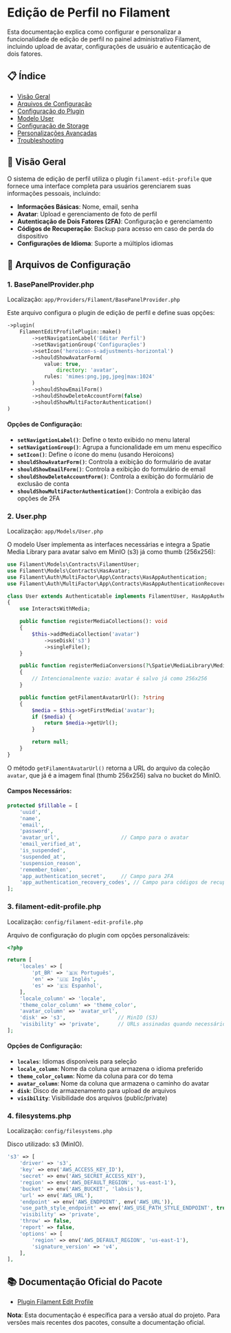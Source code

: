 # Edição de Perfil no Filament

Esta documentação explica como configurar e personalizar a funcionalidade de edição de perfil no painel administrativo Filament, incluindo upload de avatar, configurações de usuário e autenticação de dois fatores.

## 📋 Índice

- [Visão Geral](#visão-geral)
- [Arquivos de Configuração](#arquivos-de-configuração)
- [Configuração do Plugin](#configuração-do-plugin)
- [Modelo User](#modelo-user)
- [Configuração de Storage](#configuração-de-storage)
- [Personalizações Avançadas](#personalizações-avançadas)
- [Troubleshooting](#troubleshooting)

## 🎯 Visão Geral

O sistema de edição de perfil utiliza o plugin `filament-edit-profile` que fornece uma interface completa para usuários gerenciarem suas informações pessoais, incluindo:

- **Informações Básicas**: Nome, email, senha
- **Avatar**: Upload e gerenciamento de foto de perfil
- **Autenticação de Dois Fatores (2FA)**: Configuração e gerenciamento
- **Códigos de Recuperação**: Backup para acesso em caso de perda do dispositivo
- **Configurações de Idioma**: Suporte a múltiplos idiomas

## 📁 Arquivos de Configuração

### 1. BasePanelProvider.php

Localização: `app/Providers/Filament/BasePanelProvider.php`

Este arquivo configura o plugin de edição de perfil e define suas opções:

```php
->plugin(
    FilamentEditProfilePlugin::make()
        ->setNavigationLabel('Editar Perfil')
        ->setNavigationGroup('Configurações')
        ->setIcon('heroicon-s-adjustments-horizontal')
        ->shouldShowAvatarForm(
            value: true,
                directory: 'avatar',
            rules: 'mimes:png,jpg,jpeg|max:1024'
        )
        ->shouldShowEmailForm()
        ->shouldShowDeleteAccountForm(false)
        ->shouldShowMultiFactorAuthentication()
)
```

#### Opções de Configuração:

- **`setNavigationLabel()`**: Define o texto exibido no menu lateral
- **`setNavigationGroup()`**: Agrupa a funcionalidade em um menu específico
- **`setIcon()`**: Define o ícone do menu (usando Heroicons)
- **`shouldShowAvatarForm()`**: Controla a exibição do formulário de avatar
- **`shouldShowEmailForm()`**: Controla a exibição do formulário de email
- **`shouldShowDeleteAccountForm()`**: Controla a exibição do formulário de exclusão de conta
- **`shouldShowMultiFactorAuthentication()`**: Controla a exibição das opções de 2FA

### 2. User.php

Localização: `app/Models/User.php`

O modelo User implementa as interfaces necessárias e integra a Spatie Media Library para avatar salvo em MinIO (s3) já como thumb (256x256):

```php
use Filament\Models\Contracts\FilamentUser;
use Filament\Models\Contracts\HasAvatar;
use Filament\Auth\MultiFactor\App\Contracts\HasAppAuthentication;
use Filament\Auth\MultiFactor\App\Contracts\HasAppAuthenticationRecovery;

class User extends Authenticatable implements FilamentUser, HasAppAuthentication, HasAppAuthenticationRecovery, HasAvatar, HasMedia
{
    use InteractsWithMedia;

    public function registerMediaCollections(): void
    {
        $this->addMediaCollection('avatar')
            ->useDisk('s3')
            ->singleFile();
    }

    public function registerMediaConversions(?\Spatie\MediaLibrary\MediaCollections\Models\Media $media = null): void
    {
        // Intencionalmente vazio: avatar é salvo já como 256x256
    }

    public function getFilamentAvatarUrl(): ?string
    {
        $media = $this->getFirstMedia('avatar');
        if ($media) {
            return $media->getUrl();
        }

        return null;
    }
}
```

O método `getFilamentAvatarUrl()` retorna a URL do arquivo da coleção `avatar`, que já é a imagem final (thumb 256x256) salva no bucket do MinIO.

#### Campos Necessários:

```php
protected $fillable = [
    'uuid',
    'name',
    'email',
    'password',
    'avatar_url',                    // Campo para o avatar
    'email_verified_at',
    'is_suspended',
    'suspended_at',
    'suspension_reason',
    'remember_token',
    'app_authentication_secret',     // Campo para 2FA
    'app_authentication_recovery_codes', // Campo para códigos de recuperação
];
```

### 3. filament-edit-profile.php

Localização: `config/filament-edit-profile.php`

Arquivo de configuração do plugin com opções personalizáveis:

```php
<?php

return [
    'locales' => [
        'pt_BR' => '🇧🇷 Português',
        'en' => '🇺🇸 Inglês',
        'es' => '🇪🇸 Espanhol',
    ],
    'locale_column' => 'locale',
    'theme_color_column' => 'theme_color',
    'avatar_column' => 'avatar_url',
    'disk' => 's3',                 // MinIO (S3)
    'visibility' => 'private',      // URLs assinadas quando necessário
];
```

#### Opções de Configuração:

- **`locales`**: Idiomas disponíveis para seleção
- **`locale_column`**: Nome da coluna que armazena o idioma preferido
- **`theme_color_column`**: Nome da coluna para cor do tema
- **`avatar_column`**: Nome da coluna que armazena o caminho do avatar
- **`disk`**: Disco de armazenamento para upload de arquivos
- **`visibility`**: Visibilidade dos arquivos (public/private)

### 4. filesystems.php

Localização: `config/filesystems.php`

Disco utilizado: s3 (MinIO).

```php
's3' => [
    'driver' => 's3',
    'key' => env('AWS_ACCESS_KEY_ID'),
    'secret' => env('AWS_SECRET_ACCESS_KEY'),
    'region' => env('AWS_DEFAULT_REGION', 'us-east-1'),
    'bucket' => env('AWS_BUCKET', 'labsis'),
    'url' => env('AWS_URL'),
    'endpoint' => env('AWS_ENDPOINT', env('AWS_URL')),
    'use_path_style_endpoint' => env('AWS_USE_PATH_STYLE_ENDPOINT', true),
    'visibility' => 'private',
    'throw' => false,
    'report' => false,
    'options' => [
        'region' => env('AWS_DEFAULT_REGION', 'us-east-1'),
        'signature_version' => 'v4',
    ],
],
```


## 📚 Documentação Oficial do Pacote

- [Plugin Filament Edit Profile](https://github.com/joaopaulolndev/filament-edit-profile)


**Nota**: Esta documentação é específica para a versão atual do projeto. Para versões mais recentes dos pacotes, consulte a documentação oficial.
 
